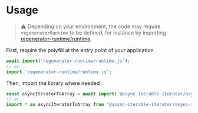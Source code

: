 # Usage

> :warning: Depending on your environment, the code may require
> `regeneratorRuntime` to be defined, for instance by importing
> [regenerator-runtime/runtime](https://www.npmjs.com/package/regenerator-runtime).

First, require the polyfill at the entry point of your application
```js
await import('regenerator-runtime/runtime.js');
// or
import 'regenerator-runtime/runtime.js';
```

Then, import the library where needed
```js
const asyncIteratorToArray = await import('@async-iterable-iterator/async-iterator-to-array');
// or
import * as asyncIteratorToArray from '@async-iterable-iterator/async-iterator-to-array';
```
